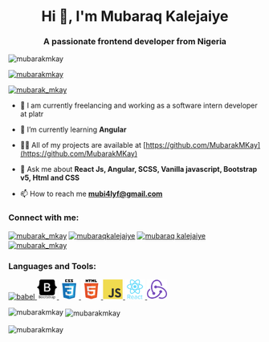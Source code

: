 <h1 align="center">Hi 👋, I'm Mubaraq Kalejaiye</h1>
<h3 align="center">A passionate frontend developer from Nigeria</h3>

<p align="left"> <img src="https://komarev.com/ghpvc/?username=mubarakmkay&label=Profile%20views&color=0e75b6&style=flat" alt="mubarakmkay" /> </p>

<p align="left"> <a href="https://github.com/ryo-ma/github-profile-trophy"><img src="https://github-profile-trophy.vercel.app/?username=mubarakmkay" alt="mubarakmkay" /></a> </p>

<p align="left"> <a href="https://twitter.com/mubarak_mkay" target="blank"><img src="https://img.shields.io/twitter/follow/mubarak_mkay?logo=twitter&style=for-the-badge" alt="mubarak_mkay" /></a> </p>

- 🔭 I am currently freelancing and working as a software intern developer at platr

- 🌱 I’m currently learning **Angular**

- 👨‍💻 All of my projects are available at [https://github.com/MubarakMKay](https://github.com/MubarakMKay)

- 💬 Ask me about **React Js, Angular, SCSS, Vanilla javascript, Bootstrap v5, Html and CSS**

- 📫 How to reach me **mubi4lyf@gmail.com**

<h3 align="left">Connect with me:</h3>
<p align="left">
<a href="https://twitter.com/mubarak_mkay" target="blank"><img align="center" src="https://raw.githubusercontent.com/rahuldkjain/github-profile-readme-generator/master/src/images/icons/Social/twitter.svg" alt="mubarak_mkay" height="30" width="40" /></a>
<a href="https://linkedin.com/in/mubaraqkalejaiye" target="blank"><img align="center" src="https://raw.githubusercontent.com/rahuldkjain/github-profile-readme-generator/master/src/images/icons/Social/linked-in-alt.svg" alt="mubaraqkalejaiye" height="30" width="40" /></a>
<a href="https://fb.com/mubaraq kalejaiye" target="blank"><img align="center" src="https://raw.githubusercontent.com/rahuldkjain/github-profile-readme-generator/master/src/images/icons/Social/facebook.svg" alt="mubaraq kalejaiye" height="30" width="40" /></a>
<a href="https://instagram.com/mubarak_mkay" target="blank"><img align="center" src="https://raw.githubusercontent.com/rahuldkjain/github-profile-readme-generator/master/src/images/icons/Social/instagram.svg" alt="mubarak_mkay" height="30" width="40" /></a>
</p>

<h3 align="left">Languages and Tools:</h3>
<p align="left"> <a href="https://babeljs.io/" target="_blank" rel="noreferrer"> <img src="https://www.vectorlogo.zone/logos/babeljs/babeljs-icon.svg" alt="babel" width="40" height="40"/> </a> <a href="https://getbootstrap.com" target="_blank" rel="noreferrer"> <img src="https://raw.githubusercontent.com/devicons/devicon/master/icons/bootstrap/bootstrap-plain-wordmark.svg" alt="bootstrap" width="40" height="40"/> </a> <a href="https://www.w3schools.com/css/" target="_blank" rel="noreferrer"> <img src="https://raw.githubusercontent.com/devicons/devicon/master/icons/css3/css3-original-wordmark.svg" alt="css3" width="40" height="40"/> </a> <a href="https://www.w3.org/html/" target="_blank" rel="noreferrer"> <img src="https://raw.githubusercontent.com/devicons/devicon/master/icons/html5/html5-original-wordmark.svg" alt="html5" width="40" height="40"/> </a> <a href="https://developer.mozilla.org/en-US/docs/Web/JavaScript" target="_blank" rel="noreferrer"> <img src="https://raw.githubusercontent.com/devicons/devicon/master/icons/javascript/javascript-original.svg" alt="javascript" width="40" height="40"/> </a> <a href="https://reactjs.org/" target="_blank" rel="noreferrer"> <img src="https://raw.githubusercontent.com/devicons/devicon/master/icons/react/react-original-wordmark.svg" alt="react" width="40" height="40"/> </a> <a href="https://redux.js.org" target="_blank" rel="noreferrer"> <img src="https://raw.githubusercontent.com/devicons/devicon/master/icons/redux/redux-original.svg" alt="redux" width="40" height="40"/> </a> </p>

<p><img align="left" src="https://github-readme-stats.vercel.app/api/top-langs?username=mubarakmkay&show_icons=true&locale=en&layout=compact" alt="mubarakmkay" /></p>

<p>&nbsp;<img align="center" src="https://github-readme-stats.vercel.app/api?username=mubarakmkay&show_icons=true&locale=en" alt="mubarakmkay" /></p>

<p><img align="center" src="https://github-readme-streak-stats.herokuapp.com/?user=mubarakmkay&" alt="mubarakmkay" /></p>
